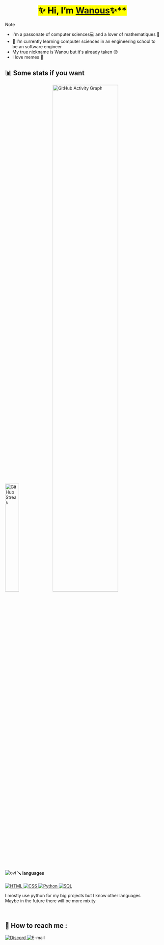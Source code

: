 <div align="center"><h1><mark><bold>✨ Hi, I’m <a href="https://github.com/Wanous">Wanous</a>✨**</bold></mark></h1></div>

> [!NOTE]  
>- I'm a passonate of computer sciences💻 and a lover of mathematiques 📏
>- 🌱 I’m currently learning computer sciences in an engineering school to be an software engineer
>- My true nickname is Wanou but it's already taken 😑
>- I love memes 📎

## 📊 Some stats if you want
<div align="left">
    <a href="https://git.io/streak-stats">
      <img src="https://github-readme-streak-stats.herokuapp.com?user=Wanous&theme=dark&card_width=30&hide_current_streak=true&hide_longest_streak=true" alt="GitHub Streak" height="30%"/>
    </a>
    <a href="#gh-dark-mode-only">
        <img src="https://github-readme-activity-graph.vercel.app/graph?username=Wanous&theme=github-dark&point=00000000&radius=10#gh-dark-mode-only" alt="GitHub Activity Graph" width="65%">
    </a>
</div >

<div >
<img src="https://github-readme-stats.vercel.app/api/top-langs?username=Wanous&show_icons=true&locale=en&layout=compact&theme=chartreuse-dark" alt="ovi" align="left"/>

<h4>🪛 languages </h4>
<a href="#gh-dark-mode-only">
        <img alt="HTML" src="https://img.shields.io/badge/HTML5-050505?style=for-the-badge&logo=html5#gh-dark-mode-only">
</a>
<a href="#gh-dark-mode-only">
         <img alt="CSS" src="https://img.shields.io/badge/CSS3-050505?style=for-the-badge&logo=css3&logoColor=1572B6#gh-dark-mode-only">
</a>
<a href="#gh-dark-mode-only">
         <img alt="Python" src="https://img.shields.io/badge/Python-050505?style=for-the-badge&logo=python&logoColor=FFF824#gh-dark-mode-only">
</a>
<a href="#gh-dark-mode-only">
        <img alt="SQL" src="https://img.shields.io/badge/SQL-050505?style=for-the-badge&logo=sqlite&logoColor=969696#gh-dark-mode-only">
</a> 
</div>

 I mostly use python for my big projects but I know other languages                               
 Maybe in the future there will be more mixity 

<br>
   
## 💬 How to reach me :
<div align = "left">
        <a href="https://discordapp.com/users/614242668318425116" target="_blank">
                <img src="https://img.shields.io/badge/Discord-7289DA?style=for-the-badge&logo=discord&logoColor=white" alt="Discord">
        </a>
        <img src="https://img.shields.io/badge/Mail-wanous351@gmail.com-red?style=for-the-badge&logoSize=10px" alt="E-mail">
</div>


